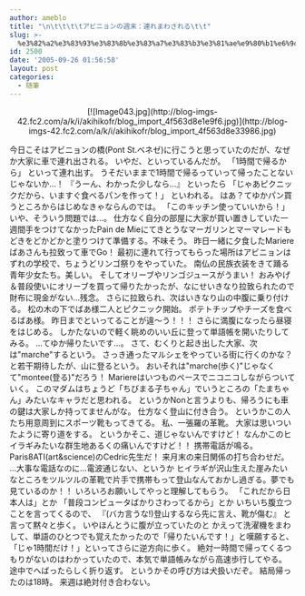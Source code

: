 ```yaml
---
author: ameblo
title: "\n\t\t\t\tアビニョンの週末：連れまわされる\t\t"
slug: >-
  %e3%82%a2%e3%83%93%e3%83%8b%e3%83%a7%e3%83%b3%e3%81%ae%e9%80%b1%e6%9c%ab%ef%bc%9a%e9%80%a3%e3%82%8c%e3%81%be%e3%82%8f%e3%81%95%e3%82%8c%e3%82%8b
id: 2500
date: '2005-09-26 01:56:58'
layout: post
categories:
  - 随筆
---
```


<div align="center">[![Image043.jpg](http://blog-imgs-42.fc2.com/a/k/i/akihikofr/blog_import_4f563d8e1e9f6.jpg)](http://blog-imgs-42.fc2.com/a/k/i/akihikofr/blog_import_4f563d8e33986.jpg)</div>

今日こそはアビニョンの橋(Pont St.ベネゼ)に行こうと思っていたのだが、なぜか大家に車で連れ出される。 いやだ、といっているんだが。 「1時間で帰るから」 といって連れ出す。 うそだいままで1時間で帰るっていって帰ったことないじゃないか…！ 『うーん、わかった少しなら…』 といったら 「じゃあピクニックだから、いますぐ食べるパンを作って！」 といわれる。 はあ？てゆかパン買うところからはじめなきゃならんのでは。 「このキッチン使っていいから！」 いや、そういう問題では…。 仕方なく自分の部屋に大家が買い置きしていた一週間手をつけてなかったPain de Mieにてきとうなマーガリンとマーマレードもどきをどかどかと塗りつけて準備する。不味そう。 昨日一緒に夕食したMariereばあさんも拉致って車でGo！ 最初に連れて行ってもらった場所はアビニョンはずれの学校で、ちょうどリンゴ祭りをやっていた。 南仏の民族衣装をきて踊る青年少女たち。美しい。 そしてオリーブやリンゴジュースがうまい！ おみやげ＆普段使いにオリーブを買って帰りたかったが、なにせいきなり拉致られたので財布に現金がない…残念。 さらに拉致られ、次はいきなり山の中腹に乗り付ける。 松の木の下でばあ様二人とピクニック開始。 ポテトチップやチーズを食べるばあ様。 昨日までといってることが違～う！！！ さらに満腹になったら昼寝をはじめる。 しかたないので軽く眺めのいい丘に登って単語帳を開いたりしてみる。 …てゆか帰りたいです…。 さて、むくりと起き出した大家、次は"marche"するという。 さっき通ったマルシェをやっている街に行くのかな？と若干期待したが、山に登るという。 おいそれは"marche(歩く)"じゃなくて"montee(登る)"だろう！ Mariereはいつものペースでニコニコしながらついていく。 このマダムはちょうど「ちびまる子ちゃん」でいうところの「たまちゃん」みたいなキャラだと思われる。 というかNonと言うよりも、帰ろうにも車の鍵は大家しか持ってませんがな。 仕方なく登山に付き合う。 というかこの人たち用意周到にスポーツ靴もってきてる。 私、一張羅の革靴。 大家は思いついたように寄り道をする。 というかそこ、道じゃないんですけど！ なんかこのヒイラギみたいな群生地あるくの痛いんですけど！！ 携帯電話が鳴る。 Paris8ATI(art&science)のCedric先生だ！ 来月末の来日関係の打ち合わせだ。 …大事な電話なのに…電波通じない、というか ヒイラギが沢山生えた崖みたいなところをツルツルの革靴で片手で携帯もって登山なんておかし過ぎる。夢でも見ているのか！！ いろいろお願いしてやっと理解してもらう。 「これだから日本人は」とか 「普段コンピュータばかりさわってるから」とか いちいち腹立つことを言ってくるので、 『(バカ言うな!)登山するなら先に言え、靴が傷む』 と言って黙々と歩く。 いやほんとうに腹が立っていたのと かえって洗濯機をまわして、単語のひとつでも覚えたかったので「帰りたいんです！」と嘆願すると、 「じゃ1時間だけ！」といってさらに逆方向に歩く。 絶対一時間で帰ってくるつもりがないのはわかっていたので、本気で単語帳みながら高速歩行してやる。 途中でへばったらしく折り返す。 というかその呼び方は犬扱いだぞ。 結局帰ったのは18時。 来週は絶対付き合わない。